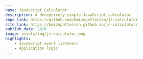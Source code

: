 ```yaml
---
name: JavaScript Calculator
description: A deceptively simple JavaScript calculator
repo_link: https://github.com/bmizepatterson/js-calculator
site_link: https://bmizepatterson.github.io/js-calculator/
publish_date: 2018
image: assets/img/js-calculator.png
highlights:
    - JavaScript event listeners
    - Application logic
---
```

